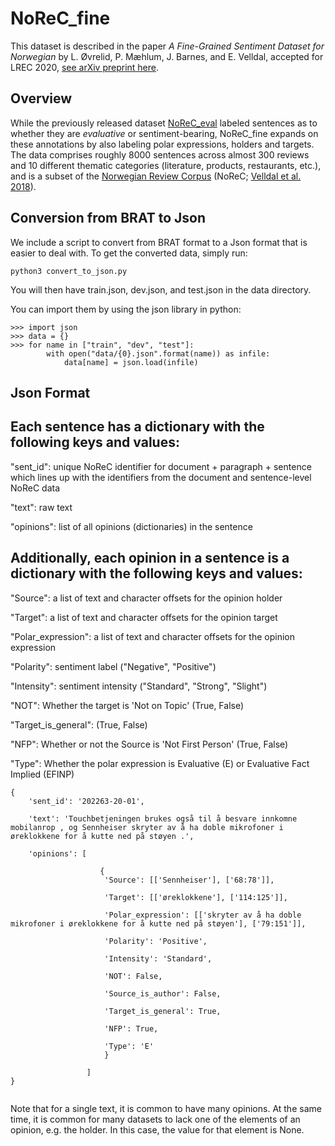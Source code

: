 # NoReC_fine

This dataset is described in the paper _A Fine-Grained Sentiment Dataset for Norwegian_ by L. Øvrelid, P. Mæhlum, J. Barnes, and E. Velldal, accepted for LREC 2020, [see arXiv preprint here](https://arxiv.org/abs/1911.12722).

## Overview
While the previously released dataset [NoReC_eval](https://github.com/ltgoslo/norec_eval) labeled sentences as to whether they are _evaluative_ or sentiment-bearing, NoReC_fine expands on these annotations by also labeling polar expressions, holders and targets. The data comprises roughly 8000 sentences across almost 300 reviews and 10 different thematic categories (literature, products, restaurants, etc.), and is a subset of the [Norwegian Review Corpus](https://github.com/ltgoslo/norec) (NoReC; [Velldal et al. 2018](http://www.lrec-conf.org/proceedings/lrec2018/pdf/851.pdf)).

## Conversion from BRAT to Json

We include a script to convert from BRAT format to a Json format that is easier to deal with. To get the converted data, simply run:

```
python3 convert_to_json.py
```

You will then have train.json, dev.json, and test.json in the data directory.

You can import them by using the json library in python:

```
>>> import json
>>> data = {}
>>> for name in ["train", "dev", "test"]:
        with open("data/{0}.json".format(name)) as infile:
            data[name] = json.load(infile)
```


## Json Format

Each sentence has a dictionary with the following keys and values:
---
"sent_id": unique NoReC identifier for document + paragraph + sentence which lines up with the identifiers from the document and sentence-level NoReC data

"text": raw text

"opinions": list of all opinions (dictionaries) in the sentence

Additionally, each opinion in a sentence is a dictionary with the following keys and values:
---
"Source": a list of text and character offsets for the opinion holder

"Target": a list of text and character offsets for the opinion target

"Polar_expression": a list of text and character offsets for the opinion expression

"Polarity": sentiment label ("Negative", "Positive")

"Intensity": sentiment intensity ("Standard", "Strong", "Slight")

"NOT": Whether the target is 'Not on Topic' (True, False)

"Target_is_general": (True, False)

"NFP": Whether or not the Source is 'Not First Person' (True, False)

"Type": Whether the polar expression is Evaluative (E) or Evaluative Fact Implied (EFINP)

```
{
    'sent_id': '202263-20-01',

    'text': 'Touchbetjeningen brukes også til å besvare innkomne mobilanrop , og Sennheiser skryter av å ha doble mikrofoner i øreklokkene for å kutte ned på støyen .',

    'opinions': [

                    {
                     'Source': [['Sennheiser'], ['68:78']],

                     'Target': [['øreklokkene'], ['114:125']],

                     'Polar_expression': [['skryter av å ha doble mikrofoner i øreklokkene for å kutte ned på støyen'], ['79:151']],

                     'Polarity': 'Positive',

                     'Intensity': 'Standard',

                     'NOT': False,

                     'Source_is_author': False,

                     'Target_is_general': True,

                     'NFP': True,

                     'Type': 'E'
                     }

                 ]
}


```

Note that for a single text, it is common to have many opinions. At the same time, it is common for many datasets to lack one of the elements of an opinion, e.g. the holder. In this case, the value for that element is None.

